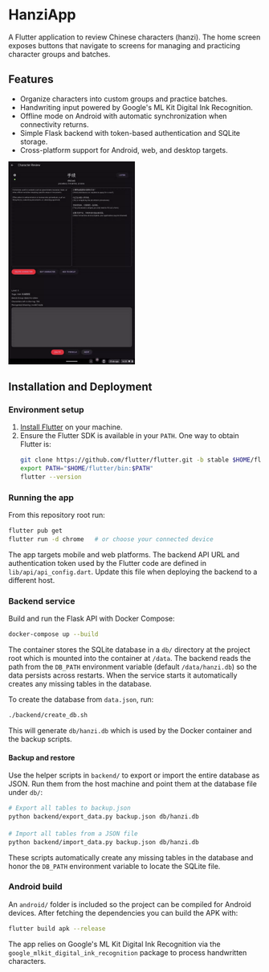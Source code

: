# HanziApp

A Flutter application to review Chinese characters (hanzi). The home screen exposes buttons that navigate to screens for managing and practicing character groups and batches.

## Features

- Organize characters into custom groups and practice batches.
- Handwriting input powered by Google's ML Kit Digital Ink Recognition.
- Offline mode on Android with automatic synchronization when connectivity returns.
- Simple Flask backend with token-based authentication and SQLite storage.
- Cross-platform support for Android, web, and desktop targets.

<img src="./readme_image.gif" alt="App features" style="width:50%; height:auto;" />


## Installation and Deployment

### Environment setup

1. [Install Flutter](https://docs.flutter.dev/get-started/install) on your machine.
2. Ensure the Flutter SDK is available in your `PATH`. One way to obtain Flutter is:
   ```bash
   git clone https://github.com/flutter/flutter.git -b stable $HOME/flutter
   export PATH="$HOME/flutter/bin:$PATH"
   flutter --version
   ```

### Running the app

From this repository root run:
```bash
flutter pub get
flutter run -d chrome   # or choose your connected device
```

The app targets mobile and web platforms. The backend API URL and authentication token used by the Flutter code are defined in `lib/api/api_config.dart`. Update this file when deploying the backend to a different host.

### Backend service
Build and run the Flask API with Docker Compose:
```bash
docker-compose up --build
```

The container stores the SQLite database in a `db/` directory at the project root which is mounted into the container at `/data`. The backend reads the path from the `DB_PATH` environment variable (default `/data/hanzi.db`) so the data persists across restarts. When the service starts it automatically creates any missing tables in the database.

To create the database from `data.json`, run:
```bash
./backend/create_db.sh
```
This will generate `db/hanzi.db` which is used by the Docker container and the backup scripts.

#### Backup and restore

Use the helper scripts in `backend/` to export or import the entire database as JSON. Run them from the host machine and point them at the database file under `db/`:
```bash
# Export all tables to backup.json
python backend/export_data.py backup.json db/hanzi.db

# Import all tables from a JSON file
python backend/import_data.py backup.json db/hanzi.db
```
These scripts automatically create any missing tables in the database and honor the `DB_PATH` environment variable to locate the SQLite file.

### Android build

An `android/` folder is included so the project can be compiled for Android devices. After fetching the dependencies you can build the APK with:
```bash
flutter build apk --release
```

The app relies on Google's ML Kit Digital Ink Recognition via the `google_mlkit_digital_ink_recognition` package to process handwritten characters.

